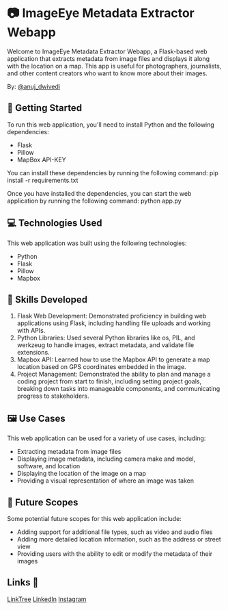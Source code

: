 # 📷 ImageEye Metadata Extractor Webapp

Welcome to ImageEye Metadata Extractor Webapp, a Flask-based web application that extracts metadata from image files and displays it along with the location on a map. This app is useful for photographers, journalists, and other content creators who want to know more about their images.

By: [@anuj_dwivedi](https://linktr.ee/anuj_dwivedi)


## 🚀 Getting Started

To run this web application, you'll need to install Python and the following dependencies:

- Flask
- Pillow
- MapBox API-KEY

You can install these dependencies by running the following command:
pip install -r requirements.txt

Once you have installed the dependencies, you can start the web application by running the following command:
python app.py

## 💻 Technologies Used

This web application was built using the following technologies:

- Python
- Flask
- Pillow
- Mapbox

## 🐍 Skills Developed
1. Flask Web Development: Demonstrated proficiency in building web applications using Flask, including handling file uploads and working with APIs.
2. Python Libraries: Used several Python libraries like os, PIL, and werkzeug to handle images, extract metadata, and validate file extensions.
3. Mapbox API: Learned how to use the Mapbox API to generate a map location based on GPS coordinates embedded in the image.
4. Project Management: Demonstrated the ability to plan and manage a coding project from start to finish, including setting project goals, breaking down tasks into manageable components, and communicating progress to stakeholders.

## 🖼️ Use Cases

This web application can be used for a variety of use cases, including:

- Extracting metadata from image files
- Displaying image metadata, including camera make and model, software, and location
- Displaying the location of the image on a map
- Providing a visual representation of where an image was taken

## 🚧 Future Scopes

Some potential future scopes for this web application include:

- Adding support for additional file types, such as video and audio files
- Adding more detailed location information, such as the address or street view
- Providing users with the ability to edit or modify the metadata of their images


## Links 🔗

[LinkTree](https://linktr.ee/anuj_dwivedi)
[LinkedIn](https://www.linkedin.com/in/anuj-dwivedi-1352831b1/)
[Instagram](https://www.instagram.com/anuj_dwvd_0/)



